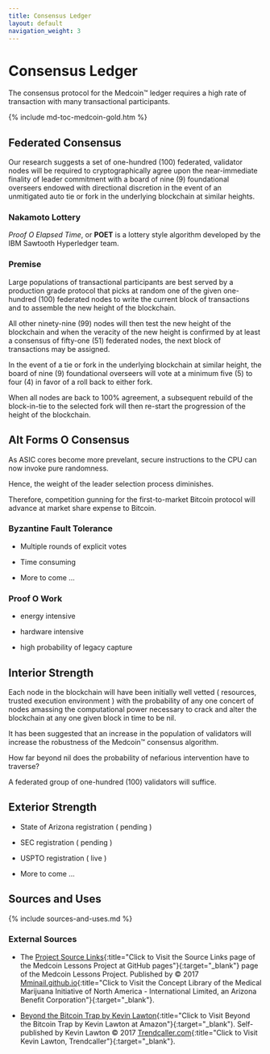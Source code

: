```yaml
---
title: Consensus Ledger
layout: default
navigation_weight: 3
---
```

# Consensus Ledger

The consensus protocol for the Medcoin™ ledger requires a high rate of transaction with many transactional participants.

{% include md-toc-medcoin-gold.htm %}

## Federated Consensus

Our research suggests a set of one-hundred (100) federated, validator nodes will be required to cryptographically agree upon the near-immediate finality of leader commitment with a board of nine (9) foundational overseers endowed with directional discretion in the event of an unmitigated auto tie or fork in the underlying blockchain at similar heights.

### Nakamoto Lottery

*Proof O Elapsed Time*, or **POET** is a lottery style algorithm developed by the IBM Sawtooth Hyperledger team.

### Premise

Large populations of transactional participants are best served by a production grade protocol that picks at random one of the given one-hundred (100) federated nodes to write the current block of transactions and to assemble the new height of the blockchain.

All other ninety-nine (99) nodes will then test the new height of the blockchain and when the veracity of the new height is confirmed by at least a consensus of fifty-one (51) federated nodes, the next block of transactions may be assigned.

In the event of a tie or fork in the underlying blockchain at similar height, the board of nine (9) foundational overseers will vote at a minimum five (5) to four (4) in favor of a roll back to either fork.

When all nodes are back to 100% agreement, a subsequent rebuild of the block-in-tie to the selected fork will then re-start the progression of the height of the blockchain.

## Alt Forms O Consensus

As ASIC cores become more prevelant, secure instructions to the CPU can now invoke pure randomness.

Hence, the weight of the leader selection process diminishes.

Therefore, competition gunning for the first-to-market Bitcoin protocol will advance at market share expense to Bitcoin.

### Byzantine Fault Tolerance

- Multiple rounds of explicit votes

- Time consuming

- More to come ...

### Proof O Work

- energy intensive

- hardware intensive

- high probability of legacy capture

## Interior Strength

Each node in the blockchain will have been initially well vetted ( resources, trusted execution environment ) with the probability of any one concert of nodes amassing the computational power necessary to crack and alter the blockchain at any one given block in time to be nil.

It has been suggested that an increase in the population of validators will increase the robustness of the Medcoin™ consensus algorithm.

How far beyond nil does the probability of nefarious intervention have to traverse?

A federated group of one-hundred (100) validators will suffice.

## Exterior Strength

- State of Arizona registration ( pending )

- SEC registration ( pending )

- USPTO registration ( live )

- More to come ...

## Sources and Uses

{% include sources-and-uses.md %}

### External Sources

- The [Project Source Links](https://mminail.github.io/Medcoin/Source-Medcoin-Links.htm){:title="Click to Visit the Source Links page of the Medcoin Lessons Project at GitHub pages"}{:target="_blank"} page of the Medcoin Lessons Project. Published by © 2017 [Mminail.github.io](https://mminail.github.io/){:title="Click to Visit the Concept Library of the Medical Marijuana Initiative of North America - International Limited, an Arizona Benefit Corporation"}{:target="_blank"}.

- [Beyond the Bitcoin Trap by Kevin Lawton](https://www.amazon.com/){:title="Click to Visit Beyond the Bitcoin Trap by Kevin Lawton at Amazon"}{:target="_blank"). Self-published by Kevin Lawton © 2017 [Trendcaller.com](https://www.trendcaller.com/){:title="Click to Visit Kevin Lawton, Trendcaller"}{:target="_blank"}.
